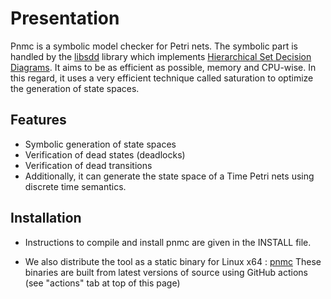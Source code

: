 # Presentation

Pnmc is a symbolic model checker for Petri nets.
The symbolic part is handled by the [libsdd](https://github.com/ahamez/libsdd) library which implements [Hierarchical Set Decision Diagrams](https://www.researchgate.net/publication/220703325_Hierarchical_Decision_Diagrams_to_Exploit_Model_Structure).
It aims to be as efficient as possible, memory and CPU-wise. In this regard, it uses a very efficient technique called saturation
to optimize the generation of state spaces.


## Features

- Symbolic generation of state spaces
- Verification of dead states (deadlocks)
- Verification of dead transitions
- Additionally, it can generate the state space of a Time Petri nets using discrete time semantics.

## Installation

- Instructions to compile and install pnmc are given in the INSTALL file.

- We also distribute the tool as a static binary for Linux x64 : [pnmc](https://github.com/yanntm/pnmc/raw/gh-pages/pnmc) These binaries are built from latest versions of source using GitHub actions (see "actions" tab at top of this page)

 